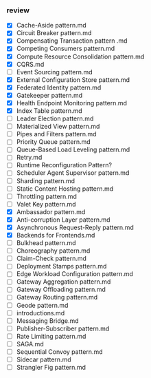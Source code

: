 ### review
- [x] Cache-Aside pattern.md
- [x] Circuit Breaker pattern.md
- [x] Compensating Transaction pattern .md
- [x] Competing Consumers pattern.md
- [x] Compute Resource Consolidation pattern.md
- [x] CQRS.md
- [ ] Event Sourcing pattern.md
- [x] External Configuration Store pattern.md
- [x] Federated Identity pattern.md
- [x] Gatekeeper pattern.md
- [x] Health Endpoint Monitoring pattern.md
- [x] Index Table pattern.md
- [ ] Leader Election pattern.md
- [ ] Materialized View pattern.md
- [ ] Pipes and Filters pattern.md
- [ ] Priority Queue pattern.md
- [ ] Queue-Based Load Leveling pattern.md
- [ ] Retry.md
- [ ] Runtime Reconfiguration Pattern?
- [ ] Scheduler Agent Supervisor pattern.md
- [ ] Sharding pattern.md
- [ ] Static Content Hosting pattern.md
- [ ] Throttling pattern.md
- [ ] Valet Key pattern.md
- [x] Ambassador pattern.md
- [x] Anti-corruption Layer pattern.md
- [x] Asynchronous Request-Reply pattern.md
- [x] Backends for Frontends.md
- [ ] Bulkhead pattern.md
- [ ] Choreography pattern.md
- [ ] Claim-Check pattern.md
- [ ] Deployment Stamps pattern.md
- [ ] Edge Workload Configuration pattern.md
- [ ] Gateway Aggregation pattern.md
- [ ] Gateway Offloading pattern.md
- [ ] Gateway Routing pattern.md
- [ ] Geode pattern.md
- [ ] introductions.md
- [ ] Messaging Bridge.md
- [ ] Publisher-Subscriber pattern.md
- [ ] Rate Limiting pattern.md
- [ ] SAGA.md
- [ ] Sequential Convoy pattern.md
- [ ] Sidecar pattern.md
- [ ] Strangler Fig pattern.md